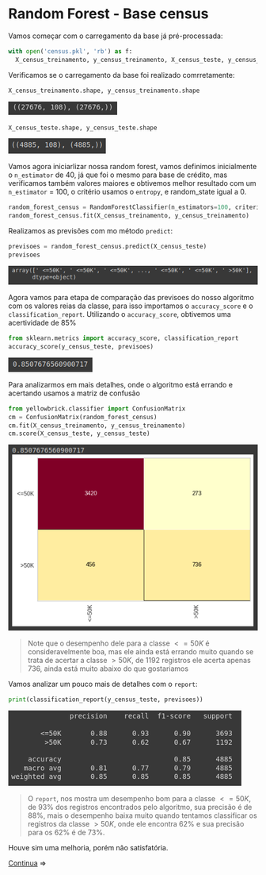 # Random Forest - Base census

Vamos começar com o carregamento da base já pré-processada:

```python
with open('census.pkl', 'rb') as f:
  X_census_treinamento, y_census_treinamento, X_census_teste, y_census_teste = pickle.load(f)
```

Verificamos se o carregamento da base foi realizado comrretamente:

```python
X_census_treinamento.shape, y_census_treinamento.shape
```

![rf-census-treinamento-shape](img/rf-census-treinamento-shape.png)

```python
X_census_teste.shape, y_census_teste.shape
```

![rf-census-teste-shape](img/rf-census-teste-shape.png)

Vamos agora iniciarlizar nossa random forest, vamos definimos inicialmente o `n_estimator` de 40, já que foi o mesmo para base de crédito, mas verificamos também valores maiores e obtivemos melhor resultado com um `n_estimator` = 100, o critério usamos o `entropy`, e random_state igual a 0.

```python
random_forest_census = RandomForestClassifier(n_estimators=100, criterion = 'entropy', random_state = 0)
random_forest_census.fit(X_census_treinamento, y_census_treinamento)
```

Realizamos as previsões com mo método `predict`:

```python
previsoes = random_forest_census.predict(X_census_teste)
previsoes
```

![rf-census-previsoes](img/rf-census-previsoes.png)

Agora vamos para etapa de comparação das previsoes do nosso algoritmo com os valores reias da classe, para isso importamos o `accuracy_score` e o `classification_report`. Utilizando o `accuracy_score`, obtivemos uma acertividade de 85%

```python
from sklearn.metrics import accuracy_score, classification_report
accuracy_score(y_census_teste, previsoes)
```

![rf-accuracy](img/rf-census-accuracy.png)

Para analizarmos em mais detalhes, onde o algoritmo está errando e acertando usamos a matriz de confusão

```python
from yellowbrick.classifier import ConfusionMatrix
cm = ConfusionMatrix(random_forest_census)
cm.fit(X_census_treinamento, y_census_treinamento)
cm.score(X_census_teste, y_census_teste)
```

![rf-census-cm](img/rf-census-cm.png)

> Note que o desempenho dele para a classe $<=50K$ é consideravelmente boa, mas ele ainda está errando muito quando se trata de acertar a classe $>50K$, de 1192 registros ele acerta apenas 736, ainda está muito abaixo do que gostariamos

Vamos analizar um pouco mais de detalhes com o `report`:

```python
print(classification_report(y_census_teste, previsoes))
```

![rf-census-report](img/rf-census-report.png)

> O `report`, nos mostra um desempenho bom para a classe $<=50K$, de 93% dos registros encontrados pelo algoritmo, sua precisão é de 88%, mais o desempenho baixa muito quando tentamos classificar os registros da classe $>50K$, onde ele encontra 62% e sua precisão para os 62% é de 73%.

Houve sim uma melhoria, porém não satisfatória.

[Continua](6%20-%20Refer%C3%AAncias%20complementares.md) $\Rightarrow$
